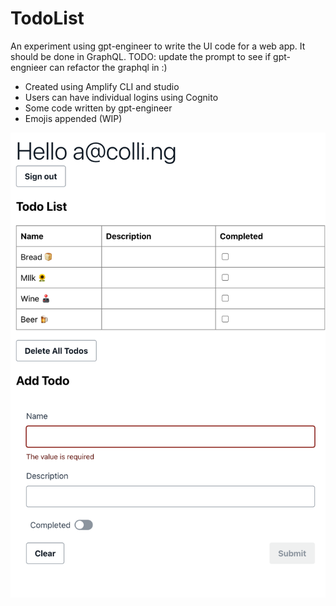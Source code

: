 # TodoList 
An experiment using gpt-engineer to write the UI code for a web app. It should be done in GraphQL. TODO: update the prompt to see if gpt-engnieer can refactor the graphql in :)

* Created using Amplify CLI and studio
* Users can have individual logins using Cognito
* Some code written by gpt-engineer
* Emojis appended (WIP)


![TodoList](assets/screenshot.png)

